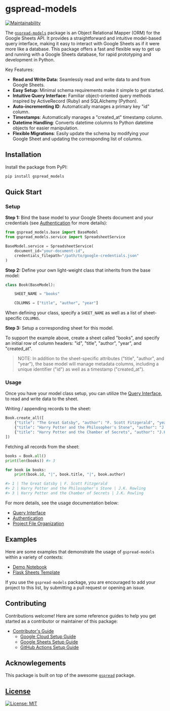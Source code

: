 # gspread-models

[![Maintainability](https://api.codeclimate.com/v1/badges/b15f7f0acee92c24a7bc/maintainability)](https://codeclimate.com/github/s2t2/gspread-models-py/maintainability)

The [`gspread-models`](https://github.com/s2t2/gspread-models-py) package is an Object Relational Mapper (ORM) for the Google Sheets API. It provides a straightforward and intuitive model-based query interface, making it easy to interact with Google Sheets as if it were more like a database. This package offers a fast and flexible way to get up and running with a Google Sheets database, for rapid prototyping and development in Python.

Key Features:

 + **Read and Write Data:** Seamlessly read and write data to and from Google Sheets.
 + **Easy Setup:** Minimal schema requirements make it simple to get started.
 + **Intuitive Query Interface:** Familiar object-oriented query methods inspired by ActiveRecord (Ruby) and SQLAlchemy (Python).
 + **Auto-incrementing ID**: Automatically manages a primary key "id" column.
 + **Timestamps**: Automatically manages a "created_at" timestamp column.
 + **Datetime Handling**: Converts datetime columns to Python datetime objects for easier manipulation.
 + **Flexible Migrations**: Easily update the schema by modifying your Google Sheet and updating the corresponding list of columns.


## Installation

Install the package from PyPI:

```sh
pip install gspread_models
```


## Quick Start

### Setup

**Step 1:** Bind the base model to your Google Sheets document and your credentials (see [Authentication](./docs/authentication.md) for more details):

```py
from gspread_models.base import BaseModel
from gspread_models.service import SpreadsheetService

BaseModel.service = SpreadsheetService(
    document_id="your-document-id",
    credentials_filepath="/path/to/google-credentials.json"
)
```

**Step 2:** Define your own light-weight class that inherits from the base model:

```python
class Book(BaseModel):

    SHEET_NAME = "books"

    COLUMNS = ["title", "author", "year"]

```

When defining your class, specify a `SHEET_NAME` as well as a list of sheet-specific `COLUMNS`.

**Step 3:** Setup a corresponding sheet for this model.

To support the example above, create a sheet called "books", and specify an initial row of column headers: "id", "title", "author", "year", and "created_at".

> NOTE: In addition to the sheet-specific attributes ("title", "author", and "year"), the base model will manage metadata columns, including a unique identifier ("id") as well as a timestamp ("created_at").

### Usage

Once you have your model class setup, you can utilize the [Query Interface](./docs/queries.md), to read and write data to the sheet.

Writing / appending records to the sheet:

```py
Book.create_all([
    {"title": "The Great Gatsby", "author": "F. Scott Fitzgerald", "year": 1925},
    {"title": "Harry Potter and the Philosopher's Stone", "author": "J.K. Rowling", "year": 1997},
    {"title": "Harry Potter and the Chamber of Secrets", "author": "J.K. Rowling", "year": 1998},
])
```

Fetching all records from the sheet:

```py
books = Book.all()
print(len(books)) #> 3

for book in books:
    print(book.id, "|", book.title, "|", book.author)

#> 1 | The Great Gatsby | F. Scott Fitzgerald
#> 2 | Harry Potter and the Philosopher's Stone | J.K. Rowling
#> 3 | Harry Potter and the Chamber of Secrets | J.K. Rowling
```

For more details, see the usage documentation below:

  + [Query Interface](./docs/queries.md)
  + [Authentication](./docs/authentication.md)
  + [Project File Organization](./docs/organization.md)

## Examples

Here are some examples that demonstrate the usage of `gspread-models` within a variety of contexts:

  + [Demo Notebook](./docs/notebooks/demo_v1_0_5.ipynb)
  + [Flask Sheets Template](https://github.com/prof-rossetti/flask-sheets-template-2024)

If you use the `gspread-models` package, you are encouraged to add your project to this list, by submitting a pull request or opening an issue.

## Contributing

Contributions welcome! Here are some reference guides to help you get started as a contributor or maintainer of this package:

  + [Contributor's Guide](./docs/CONTRIBUTING.md)
    + [Google Cloud Setup Guide](./docs/setup/google-cloud.md)
    + [Google Sheets Setup Guide](./docs/setup/google-sheets.md)
    + [GitHub Actions Setup Guide](./docs/setup/github-actions.md)

## Acknowlegements

This package is built on top of the awesome [`gspread`](https://github.com/burnash/gspread) package.


## [License](/LICENSE)

[![License: MIT](https://img.shields.io/badge/License-MIT-blue.svg)](https://opensource.org/licenses/MIT)
